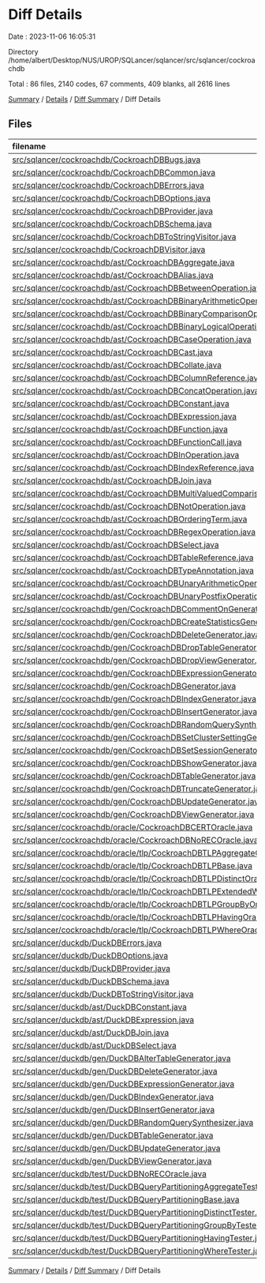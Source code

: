 # Diff Details

Date : 2023-11-06 16:05:31

Directory /home/albert/Desktop/NUS/UROP/SQLancer/sqlancer/src/sqlancer/cockroachdb

Total : 86 files,  2140 codes, 67 comments, 409 blanks, all 2616 lines

[Summary](results.md) / [Details](details.md) / [Diff Summary](diff.md) / Diff Details

## Files
| filename | language | code | comment | blank | total |
| :--- | :--- | ---: | ---: | ---: | ---: |
| [src/sqlancer/cockroachdb/CockroachDBBugs.java](/src/sqlancer/cockroachdb/CockroachDBBugs.java) | Java | 22 | 20 | 21 | 63 |
| [src/sqlancer/cockroachdb/CockroachDBCommon.java](/src/sqlancer/cockroachdb/CockroachDBCommon.java) | Java | 27 | 0 | 8 | 35 |
| [src/sqlancer/cockroachdb/CockroachDBErrors.java](/src/sqlancer/cockroachdb/CockroachDBErrors.java) | Java | 276 | 7 | 43 | 326 |
| [src/sqlancer/cockroachdb/CockroachDBOptions.java](/src/sqlancer/cockroachdb/CockroachDBOptions.java) | Java | 109 | 0 | 17 | 126 |
| [src/sqlancer/cockroachdb/CockroachDBProvider.java](/src/sqlancer/cockroachdb/CockroachDBProvider.java) | Java | 328 | 10 | 29 | 367 |
| [src/sqlancer/cockroachdb/CockroachDBSchema.java](/src/sqlancer/cockroachdb/CockroachDBSchema.java) | Java | 306 | 6 | 52 | 364 |
| [src/sqlancer/cockroachdb/CockroachDBToStringVisitor.java](/src/sqlancer/cockroachdb/CockroachDBToStringVisitor.java) | Java | 216 | 1 | 18 | 235 |
| [src/sqlancer/cockroachdb/CockroachDBVisitor.java](/src/sqlancer/cockroachdb/CockroachDBVisitor.java) | Java | 58 | 0 | 17 | 75 |
| [src/sqlancer/cockroachdb/ast/CockroachDBAggregate.java](/src/sqlancer/cockroachdb/ast/CockroachDBAggregate.java) | Java | 90 | 2 | 18 | 110 |
| [src/sqlancer/cockroachdb/ast/CockroachDBAlias.java](/src/sqlancer/cockroachdb/ast/CockroachDBAlias.java) | Java | 26 | 0 | 10 | 36 |
| [src/sqlancer/cockroachdb/ast/CockroachDBBetweenOperation.java](/src/sqlancer/cockroachdb/ast/CockroachDBBetweenOperation.java) | Java | 41 | 0 | 15 | 56 |
| [src/sqlancer/cockroachdb/ast/CockroachDBBinaryArithmeticOperation.java](/src/sqlancer/cockroachdb/ast/CockroachDBBinaryArithmeticOperation.java) | Java | 27 | 0 | 11 | 38 |
| [src/sqlancer/cockroachdb/ast/CockroachDBBinaryComparisonOperator.java](/src/sqlancer/cockroachdb/ast/CockroachDBBinaryComparisonOperator.java) | Java | 27 | 0 | 11 | 38 |
| [src/sqlancer/cockroachdb/ast/CockroachDBBinaryLogicalOperation.java](/src/sqlancer/cockroachdb/ast/CockroachDBBinaryLogicalOperation.java) | Java | 26 | 0 | 11 | 37 |
| [src/sqlancer/cockroachdb/ast/CockroachDBCaseOperation.java](/src/sqlancer/cockroachdb/ast/CockroachDBCaseOperation.java) | Java | 22 | 0 | 9 | 31 |
| [src/sqlancer/cockroachdb/ast/CockroachDBCast.java](/src/sqlancer/cockroachdb/ast/CockroachDBCast.java) | Java | 23 | 0 | 9 | 32 |
| [src/sqlancer/cockroachdb/ast/CockroachDBCollate.java](/src/sqlancer/cockroachdb/ast/CockroachDBCollate.java) | Java | 20 | 0 | 9 | 29 |
| [src/sqlancer/cockroachdb/ast/CockroachDBColumnReference.java](/src/sqlancer/cockroachdb/ast/CockroachDBColumnReference.java) | Java | 11 | 0 | 7 | 18 |
| [src/sqlancer/cockroachdb/ast/CockroachDBConcatOperation.java](/src/sqlancer/cockroachdb/ast/CockroachDBConcatOperation.java) | Java | 11 | 0 | 6 | 17 |
| [src/sqlancer/cockroachdb/ast/CockroachDBConstant.java](/src/sqlancer/cockroachdb/ast/CockroachDBConstant.java) | Java | 189 | 3 | 69 | 261 |
| [src/sqlancer/cockroachdb/ast/CockroachDBExpression.java](/src/sqlancer/cockroachdb/ast/CockroachDBExpression.java) | Java | 3 | 0 | 3 | 6 |
| [src/sqlancer/cockroachdb/ast/CockroachDBFunction.java](/src/sqlancer/cockroachdb/ast/CockroachDBFunction.java) | Java | 160 | 16 | 24 | 200 |
| [src/sqlancer/cockroachdb/ast/CockroachDBFunctionCall.java](/src/sqlancer/cockroachdb/ast/CockroachDBFunctionCall.java) | Java | 19 | 0 | 9 | 28 |
| [src/sqlancer/cockroachdb/ast/CockroachDBInOperation.java](/src/sqlancer/cockroachdb/ast/CockroachDBInOperation.java) | Java | 16 | 0 | 8 | 24 |
| [src/sqlancer/cockroachdb/ast/CockroachDBIndexReference.java](/src/sqlancer/cockroachdb/ast/CockroachDBIndexReference.java) | Java | 34 | 0 | 10 | 44 |
| [src/sqlancer/cockroachdb/ast/CockroachDBJoin.java](/src/sqlancer/cockroachdb/ast/CockroachDBJoin.java) | Java | 53 | 0 | 16 | 69 |
| [src/sqlancer/cockroachdb/ast/CockroachDBMultiValuedComparison.java](/src/sqlancer/cockroachdb/ast/CockroachDBMultiValuedComparison.java) | Java | 47 | 0 | 18 | 65 |
| [src/sqlancer/cockroachdb/ast/CockroachDBNotOperation.java](/src/sqlancer/cockroachdb/ast/CockroachDBNotOperation.java) | Java | 15 | 0 | 7 | 22 |
| [src/sqlancer/cockroachdb/ast/CockroachDBOrderingTerm.java](/src/sqlancer/cockroachdb/ast/CockroachDBOrderingTerm.java) | Java | 26 | 0 | 10 | 36 |
| [src/sqlancer/cockroachdb/ast/CockroachDBRegexOperation.java](/src/sqlancer/cockroachdb/ast/CockroachDBRegexOperation.java) | Java | 31 | 0 | 12 | 43 |
| [src/sqlancer/cockroachdb/ast/CockroachDBSelect.java](/src/sqlancer/cockroachdb/ast/CockroachDBSelect.java) | Java | 11 | 0 | 7 | 18 |
| [src/sqlancer/cockroachdb/ast/CockroachDBTableReference.java](/src/sqlancer/cockroachdb/ast/CockroachDBTableReference.java) | Java | 11 | 0 | 7 | 18 |
| [src/sqlancer/cockroachdb/ast/CockroachDBTypeAnnotation.java](/src/sqlancer/cockroachdb/ast/CockroachDBTypeAnnotation.java) | Java | 18 | 0 | 8 | 26 |
| [src/sqlancer/cockroachdb/ast/CockroachDBUnaryArithmeticOperation.java](/src/sqlancer/cockroachdb/ast/CockroachDBUnaryArithmeticOperation.java) | Java | 25 | 0 | 11 | 36 |
| [src/sqlancer/cockroachdb/ast/CockroachDBUnaryPostfixOperation.java](/src/sqlancer/cockroachdb/ast/CockroachDBUnaryPostfixOperation.java) | Java | 29 | 0 | 10 | 39 |
| [src/sqlancer/cockroachdb/gen/CockroachDBCommentOnGenerator.java](/src/sqlancer/cockroachdb/gen/CockroachDBCommentOnGenerator.java) | Java | 53 | 0 | 9 | 62 |
| [src/sqlancer/cockroachdb/gen/CockroachDBCreateStatisticsGenerator.java](/src/sqlancer/cockroachdb/gen/CockroachDBCreateStatisticsGenerator.java) | Java | 22 | 0 | 7 | 29 |
| [src/sqlancer/cockroachdb/gen/CockroachDBDeleteGenerator.java](/src/sqlancer/cockroachdb/gen/CockroachDBDeleteGenerator.java) | Java | 31 | 0 | 6 | 37 |
| [src/sqlancer/cockroachdb/gen/CockroachDBDropTableGenerator.java](/src/sqlancer/cockroachdb/gen/CockroachDBDropTableGenerator.java) | Java | 27 | 0 | 9 | 36 |
| [src/sqlancer/cockroachdb/gen/CockroachDBDropViewGenerator.java](/src/sqlancer/cockroachdb/gen/CockroachDBDropViewGenerator.java) | Java | 35 | 0 | 7 | 42 |
| [src/sqlancer/cockroachdb/gen/CockroachDBExpressionGenerator.java](/src/sqlancer/cockroachdb/gen/CockroachDBExpressionGenerator.java) | Java | 327 | 3 | 32 | 362 |
| [src/sqlancer/cockroachdb/gen/CockroachDBGenerator.java](/src/sqlancer/cockroachdb/gen/CockroachDBGenerator.java) | Java | 26 | 0 | 8 | 34 |
| [src/sqlancer/cockroachdb/gen/CockroachDBIndexGenerator.java](/src/sqlancer/cockroachdb/gen/CockroachDBIndexGenerator.java) | Java | 62 | 2 | 8 | 72 |
| [src/sqlancer/cockroachdb/gen/CockroachDBInsertGenerator.java](/src/sqlancer/cockroachdb/gen/CockroachDBInsertGenerator.java) | Java | 91 | 4 | 11 | 106 |
| [src/sqlancer/cockroachdb/gen/CockroachDBRandomQuerySynthesizer.java](/src/sqlancer/cockroachdb/gen/CockroachDBRandomQuerySynthesizer.java) | Java | 69 | 0 | 9 | 78 |
| [src/sqlancer/cockroachdb/gen/CockroachDBSetClusterSettingGenerator.java](/src/sqlancer/cockroachdb/gen/CockroachDBSetClusterSettingGenerator.java) | Java | 42 | 1 | 11 | 54 |
| [src/sqlancer/cockroachdb/gen/CockroachDBSetSessionGenerator.java](/src/sqlancer/cockroachdb/gen/CockroachDBSetSessionGenerator.java) | Java | 40 | 7 | 11 | 58 |
| [src/sqlancer/cockroachdb/gen/CockroachDBShowGenerator.java](/src/sqlancer/cockroachdb/gen/CockroachDBShowGenerator.java) | Java | 56 | 0 | 7 | 63 |
| [src/sqlancer/cockroachdb/gen/CockroachDBTableGenerator.java](/src/sqlancer/cockroachdb/gen/CockroachDBTableGenerator.java) | Java | 151 | 2 | 10 | 163 |
| [src/sqlancer/cockroachdb/gen/CockroachDBTruncateGenerator.java](/src/sqlancer/cockroachdb/gen/CockroachDBTruncateGenerator.java) | Java | 34 | 1 | 7 | 42 |
| [src/sqlancer/cockroachdb/gen/CockroachDBUpdateGenerator.java](/src/sqlancer/cockroachdb/gen/CockroachDBUpdateGenerator.java) | Java | 53 | 0 | 10 | 63 |
| [src/sqlancer/cockroachdb/gen/CockroachDBViewGenerator.java](/src/sqlancer/cockroachdb/gen/CockroachDBViewGenerator.java) | Java | 32 | 0 | 6 | 38 |
| [src/sqlancer/cockroachdb/oracle/CockroachDBCERTOracle.java](/src/sqlancer/cockroachdb/oracle/CockroachDBCERTOracle.java) | Java | 233 | 14 | 29 | 276 |
| [src/sqlancer/cockroachdb/oracle/CockroachDBNoRECOracle.java](/src/sqlancer/cockroachdb/oracle/CockroachDBNoRECOracle.java) | Java | 129 | 0 | 13 | 142 |
| [src/sqlancer/cockroachdb/oracle/tlp/CockroachDBTLPAggregateOracle.java](/src/sqlancer/cockroachdb/oracle/tlp/CockroachDBTLPAggregateOracle.java) | Java | 182 | 4 | 18 | 204 |
| [src/sqlancer/cockroachdb/oracle/tlp/CockroachDBTLPBase.java](/src/sqlancer/cockroachdb/oracle/tlp/CockroachDBTLPBase.java) | Java | 63 | 0 | 10 | 73 |
| [src/sqlancer/cockroachdb/oracle/tlp/CockroachDBTLPDistinctOracle.java](/src/sqlancer/cockroachdb/oracle/tlp/CockroachDBTLPDistinctOracle.java) | Java | 44 | 0 | 8 | 52 |
| [src/sqlancer/cockroachdb/oracle/tlp/CockroachDBTLPExtendedWhereOracle.java](/src/sqlancer/cockroachdb/oracle/tlp/CockroachDBTLPExtendedWhereOracle.java) | Java | 56 | 0 | 11 | 67 |
| [src/sqlancer/cockroachdb/oracle/tlp/CockroachDBTLPGroupByOracle.java](/src/sqlancer/cockroachdb/oracle/tlp/CockroachDBTLPGroupByOracle.java) | Java | 46 | 0 | 11 | 57 |
| [src/sqlancer/cockroachdb/oracle/tlp/CockroachDBTLPHavingOracle.java](/src/sqlancer/cockroachdb/oracle/tlp/CockroachDBTLPHavingOracle.java) | Java | 53 | 0 | 11 | 64 |
| [src/sqlancer/cockroachdb/oracle/tlp/CockroachDBTLPWhereOracle.java](/src/sqlancer/cockroachdb/oracle/tlp/CockroachDBTLPWhereOracle.java) | Java | 47 | 0 | 9 | 56 |
| [src/sqlancer/duckdb/DuckDBErrors.java](/src/sqlancer/duckdb/DuckDBErrors.java) | Java | -88 | -5 | -23 | -116 |
| [src/sqlancer/duckdb/DuckDBOptions.java](/src/sqlancer/duckdb/DuckDBOptions.java) | Java | -122 | 0 | -36 | -158 |
| [src/sqlancer/duckdb/DuckDBProvider.java](/src/sqlancer/duckdb/DuckDBProvider.java) | Java | -141 | -1 | -23 | -165 |
| [src/sqlancer/duckdb/DuckDBSchema.java](/src/sqlancer/duckdb/DuckDBSchema.java) | Java | -239 | -5 | -38 | -282 |
| [src/sqlancer/duckdb/DuckDBToStringVisitor.java](/src/sqlancer/duckdb/DuckDBToStringVisitor.java) | Java | -83 | 0 | -9 | -92 |
| [src/sqlancer/duckdb/ast/DuckDBConstant.java](/src/sqlancer/duckdb/ast/DuckDBConstant.java) | Java | -135 | 0 | -58 | -193 |
| [src/sqlancer/duckdb/ast/DuckDBExpression.java](/src/sqlancer/duckdb/ast/DuckDBExpression.java) | Java | -3 | 0 | -3 | -6 |
| [src/sqlancer/duckdb/ast/DuckDBJoin.java](/src/sqlancer/duckdb/ast/DuckDBJoin.java) | Java | -103 | 0 | -22 | -125 |
| [src/sqlancer/duckdb/ast/DuckDBSelect.java](/src/sqlancer/duckdb/ast/DuckDBSelect.java) | Java | -12 | 0 | -7 | -19 |
| [src/sqlancer/duckdb/gen/DuckDBAlterTableGenerator.java](/src/sqlancer/duckdb/gen/DuckDBAlterTableGenerator.java) | Java | -64 | 0 | -7 | -71 |
| [src/sqlancer/duckdb/gen/DuckDBDeleteGenerator.java](/src/sqlancer/duckdb/gen/DuckDBDeleteGenerator.java) | Java | -25 | 0 | -6 | -31 |
| [src/sqlancer/duckdb/gen/DuckDBExpressionGenerator.java](/src/sqlancer/duckdb/gen/DuckDBExpressionGenerator.java) | Java | -364 | -8 | -75 | -447 |
| [src/sqlancer/duckdb/gen/DuckDBIndexGenerator.java](/src/sqlancer/duckdb/gen/DuckDBIndexGenerator.java) | Java | -53 | 0 | -7 | -60 |
| [src/sqlancer/duckdb/gen/DuckDBInsertGenerator.java](/src/sqlancer/duckdb/gen/DuckDBInsertGenerator.java) | Java | -43 | -1 | -10 | -54 |
| [src/sqlancer/duckdb/gen/DuckDBRandomQuerySynthesizer.java](/src/sqlancer/duckdb/gen/DuckDBRandomQuerySynthesizer.java) | Java | -56 | -7 | -8 | -71 |
| [src/sqlancer/duckdb/gen/DuckDBTableGenerator.java](/src/sqlancer/duckdb/gen/DuckDBTableGenerator.java) | Java | -82 | 0 | -8 | -90 |
| [src/sqlancer/duckdb/gen/DuckDBUpdateGenerator.java](/src/sqlancer/duckdb/gen/DuckDBUpdateGenerator.java) | Java | -44 | 0 | -10 | -54 |
| [src/sqlancer/duckdb/gen/DuckDBViewGenerator.java](/src/sqlancer/duckdb/gen/DuckDBViewGenerator.java) | Java | -31 | 0 | -6 | -37 |
| [src/sqlancer/duckdb/test/DuckDBNoRECOracle.java](/src/sqlancer/duckdb/test/DuckDBNoRECOracle.java) | Java | -119 | -9 | -10 | -138 |
| [src/sqlancer/duckdb/test/DuckDBQueryPartitioningAggregateTester.java](/src/sqlancer/duckdb/test/DuckDBQueryPartitioningAggregateTester.java) | Java | -174 | 0 | -16 | -190 |
| [src/sqlancer/duckdb/test/DuckDBQueryPartitioningBase.java](/src/sqlancer/duckdb/test/DuckDBQueryPartitioningBase.java) | Java | -64 | 0 | -10 | -74 |
| [src/sqlancer/duckdb/test/DuckDBQueryPartitioningDistinctTester.java](/src/sqlancer/duckdb/test/DuckDBQueryPartitioningDistinctTester.java) | Java | -37 | 0 | -8 | -45 |
| [src/sqlancer/duckdb/test/DuckDBQueryPartitioningGroupByTester.java](/src/sqlancer/duckdb/test/DuckDBQueryPartitioningGroupByTester.java) | Java | -44 | 0 | -10 | -54 |
| [src/sqlancer/duckdb/test/DuckDBQueryPartitioningHavingTester.java](/src/sqlancer/duckdb/test/DuckDBQueryPartitioningHavingTester.java) | Java | -54 | 0 | -10 | -64 |
| [src/sqlancer/duckdb/test/DuckDBQueryPartitioningWhereTester.java](/src/sqlancer/duckdb/test/DuckDBQueryPartitioningWhereTester.java) | Java | -37 | 0 | -9 | -46 |

[Summary](results.md) / [Details](details.md) / [Diff Summary](diff.md) / Diff Details